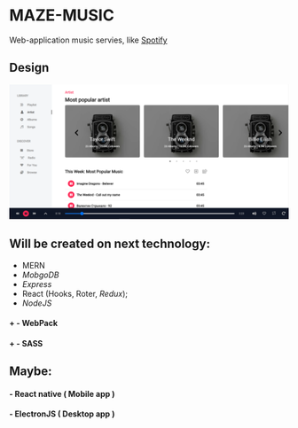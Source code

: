 # MAZE-MUSIC

Web-application music servies, like [Spotify](https://open.spotify.com/)

## Design
![alt text](https://github.com/alexkos971/maze-music/blob/master/src/assets/img/music_screen.png)



## Will be created on next technology:
+ MERN
 + *MobgoDB*
 + *Express*
 + React (Hooks, Roter, *Redux*);
 + *NodeJS*
#### + - WebPack
#### + - SASS

## Maybe:
#### - React native ( Mobile app )
#### - ElectronJS ( Desktop app )


  

  
